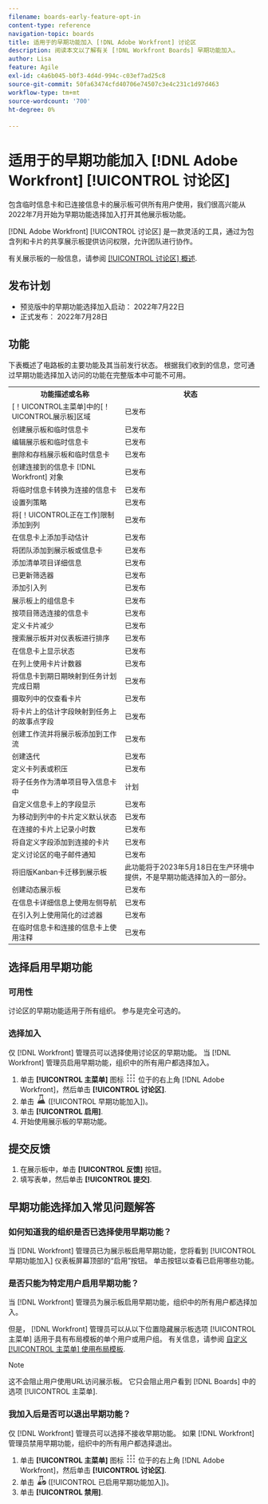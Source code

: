 ```yaml
---
filename: boards-early-feature-opt-in
content-type: reference
navigation-topic: boards
title: 适用于的早期功能加入 [!DNL Adobe Workfront] 讨论区
description: 阅读本文以了解有关 [!DNL Workfront Boards] 早期功能加入。
author: Lisa
feature: Agile
exl-id: c4a6b045-b0f3-4d4d-994c-c03ef7ad25c8
source-git-commit: 50fa63474cfd40706e74507c3e4c231c1d97d463
workflow-type: tm+mt
source-wordcount: '700'
ht-degree: 0%

---
```


# 适用于的早期功能加入 [!DNL Adobe Workfront] [!UICONTROL 讨论区]

包含临时信息卡和已连接信息卡的展示板可供所有用户使用，我们很高兴能从2022年7月开始为早期功能选择加入打开其他展示板功能。

[!DNL Adobe Workfront] [!UICONTROL 讨论区] 是一款灵活的工具，通过为包含列和卡片的共享展示板提供访问权限，允许团队进行协作。

有关展示板的一般信息，请参阅 [[!UICONTROL 讨论区] 概述](/help/quicksilver/agile/boards-overview.md).

## 发布计划

* 预览版中的早期功能选择加入启动： 2022年7月22日
* 正式发布： 2022年7月28日

## 功能

下表概述了电路板的主要功能及其当前发行状态。 根据我们收到的信息，您可通过早期功能选择加入访问的功能在完整版本中可能不可用。

<table style="table-layout:auto"> 
 <tbody> 
  <tr> 
   <th><strong>功能描述或名称</strong></th>
   <th><strong>状态</strong></th> 
  </tr>
  <tr>
   <td>[！UICONTROL主菜单]中的[！UICONTROL展示板]区域</td>
   <td>已发布</td>
  </tr>
    <tr>
   <td>创建展示板和临时信息卡</td>
   <td>已发布</td>
  </tr>
  <tr>
   <td>编辑展示板和临时信息卡</td>
   <td>已发布</td>
  </tr>
  <tr>
   <td>删除和存档展示板和临时信息卡</td>
   <td>已发布</td>
  </tr>
  <tr>
   <td>创建连接到的信息卡 [!DNL Workfront] 对象</td>
   <td>已发布</td>
  </tr>
  <tr>
   <td>将临时信息卡转换为连接的信息卡</td>
   <td>已发布</td>
  </tr>
  <tr>
   <td>设置列策略</td>
   <td>已发布</td>
  </tr>
  <tr>
   <td>将[！UICONTROL正在工作]限制添加到列</td>
   <td>已发布</td>
  </tr>
  <tr>
   <td>在信息卡上添加手动估计</td>
   <td>已发布</td>
  </tr>
  <tr>
   <td>将团队添加到展示板或信息卡</td>
   <td>已发布</td>
  </tr>
  <tr>
   <td>添加清单项目详细信息</td>
   <td>已发布</td>
  </tr>
  <tr>
   <td>已更新筛选器</td>
   <td>已发布</td>
  </tr>
  <tr>
   <td>添加引入列</td>
   <td>已发布</td>
  </tr>
  <tr>
   <td>展示板上的组信息卡</td>
   <td>已发布</td>
  </tr>
  <tr>
   <td>按项目筛选连接的信息卡</td>
   <td>已发布</td>
  </tr>
  <tr>
   <td>定义卡片减少</td>
   <td>已发布</td>
  </tr>
  <tr>
   <td>搜索展示板并对仪表板进行排序</td>
   <td>已发布</td>
  </tr>
  <tr>
   <td>在信息卡上显示状态</td>
   <td>已发布</td>
  </tr>
  <tr>
   <td>在列上使用卡片计数器</td>
   <td>已发布</td>
  </tr>
  <tr>
   <td>将信息卡到期日期映射到任务计划完成日期</td>
   <td>已发布</td>
  </tr>
  <tr>
   <td>摄取列中的仅查看卡片</td>
   <td>已发布</td>
  </tr>
  <tr>
   <td>将卡片上的估计字段映射到任务上的故事点字段</td>
   <td>已发布</td>
  </tr>
  <tr>
   <td>创建工作流并将展示板添加到工作流</td>
   <td>已发布</td>
  </tr>
  <tr>
   <td>创建迭代</td>
   <td>已发布</td>
  </tr>
  <tr>
   <td>定义卡列表或积压</td>
   <td>已发布</td>
  </tr>
  <tr>
   <td>将子任务作为清单项目导入信息卡中</td>
   <td>计划</td>
  </tr>
  <tr>
   <td>自定义信息卡上的字段显示</td>
   <td>已发布</td>
  </tr>  
  <tr>
   <td>为移动到列中的卡片定义默认状态</td>
   <td>已发布</td>
  </tr>
  <tr>
   <td>在连接的卡片上记录小时数</td>
   <td>已发布</td>
  </tr>
  <tr>
   <td>将自定义字段添加到连接的卡片</td>
   <td>已发布</td>
  </tr>
  <tr>
   <td>定义讨论区的电子邮件通知</td>
   <td>已发布</td>
  </tr>
  <tr>
   <td>将旧版Kanban卡迁移到展示板</td>
   <td>此功能将于2023年5月18日在生产环境中提供，不是早期功能选择加入的一部分。</td>
  </tr>
  <tr>
   <td>创建动态展示板</td>
   <td>已发布</td>
  </tr>
  <tr>
   <td>在信息卡详细信息上使用左侧导航</td>
   <td>已发布</td>
  </tr>
  <tr>
   <td>在引入列上使用简化的过滤器</td>
   <td>已发布</td>
  </tr>
  <tr>
   <td>在临时信息卡和连接的信息卡上使用注释</td>
   <td>已发布</td>
  </tr>
 </tbody> 
</table>

## 选择启用早期功能

### 可用性

讨论区的早期功能适用于所有组织。 参与是完全可选的。

### 选择加入

仅 [!DNL Workfront] 管理员可以选择使用讨论区的早期功能。 当 [!DNL Workfront] 管理员启用早期功能，组织中的所有用户都选择加入。

1. 单击 **[!UICONTROL 主菜单]** 图标 ![](assets/main-menu-icon.png) 位于的右上角 [!DNL Adobe Workfront]，然后单击 **[!UICONTROL 讨论区]**.
1. 单击 ![早期功能加入](assets/early-feature-opt-in-not-enabled.png) ([!UICONTROL 早期功能加入])。
1. 单击 **[!UICONTROL 启用]**.
1. 开始使用展示板的早期功能。

## 提交反馈

1. 在展示板中，单击 **[!UICONTROL 反馈]** 按钮。
1. 填写表单，然后单击 **[!UICONTROL 提交]**.

## 早期功能选择加入常见问题解答

### 如何知道我的组织是否已选择使用早期功能？

当 [!DNL Workfront] 管理员已为展示板启用早期功能，您将看到 [!UICONTROL 早期功能加入] 仪表板屏幕顶部的“启用”按钮。 单击按钮以查看已启用哪些功能。

### 是否只能为特定用户启用早期功能？

当 [!DNL Workfront] 管理员为展示板启用早期功能，组织中的所有用户都选择加入。

但是， [!DNL Workfront] 管理员可以从以下位置隐藏展示板选项 [!UICONTROL 主菜单] 适用于具有布局模板的单个用户或用户组。 有关信息，请参阅 [自定义 [!UICONTROL 主菜单] 使用布局模板](/help/quicksilver/administration-and-setup/customize-workfront/use-layout-templates/customize-main-menu.md).

>[!NOTE]
>
>这不会阻止用户使用URL访问展示板。 它只会阻止用户看到 [!DNL Boards] 中的选项 [!UICONTROL 主菜单].

### 我加入后是否可以退出早期功能？

仅 [!DNL Workfront] 管理员可以选择不接收早期功能。 如果 [!DNL Workfront] 管理员禁用早期功能，组织中的所有用户都选择退出。

1. 单击 **[!UICONTROL 主菜单]** 图标 ![](assets/main-menu-icon.png) 位于的右上角 [!DNL Adobe Workfront]，然后单击 **[!UICONTROL 讨论区]**.
1. 单击 ![已启用早期功能加入](assets/early-feature-opt-in-enabled.png) ([!UICONTROL 已启用早期功能加入])。
1. 单击 **[!UICONTROL 禁用]**.
